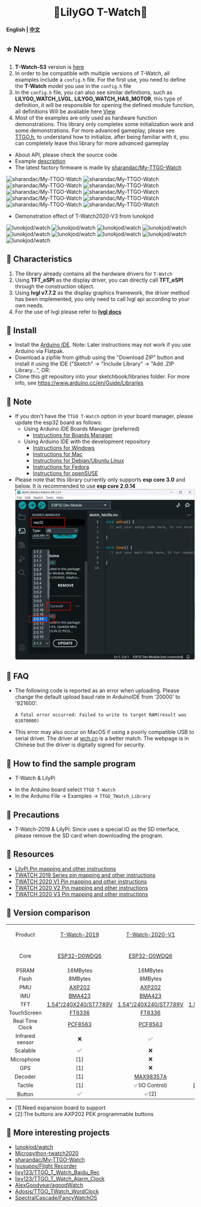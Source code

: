 <h1 align = "center">🌟LilyGO T-Watch🌟</h1>

**English | [中文](docs/details_cn.md)**


<h2 align = "left">⭐ News </h2>

1. **T-Watch-S3** version is [here](https://github.com/Xinyuan-LilyGO/TTGO_TWatch_Library/tree/t-watch-s3)
2. In order to be compatible with multiple versions of T-Watch, all examples include a `config.h` file. For the first use, you need to define the **T-Watch** model you use in the `config.h` file
3. In the `config.h` file, you can also see similar definitions, such as **LILYGO_WATCH_LVGL**, **LILYGO_WATCH_HAS_MOTOR**, this type of definition, it will be responsible for opening the defined module function, all definitions Will be available here [View](./docs/defined_en.md)
4. Most of the examples are only used as hardware function demonstrations. This library only completes some initialization work and some demonstrations. For more advanced gameplay, please see [TTGO.h](https://github.com/Xinyuan-LilyGO/TTGO_TWatch_Library/blob/master/src/TTGO.h), to understand how to initialize, after being familiar with it, you can completely leave this library for more advanced gameplay
- About API, please check the source code
- Example [description](docs/examples_en.md)
- The latest factory firmware is made by [sharandac/My-TTGO-Watch](https://github.com/sharandac/My-TTGO-Watch)

![sharandac/My-TTGO-Watch](https://github.com/sharandac/My-TTGO-Watch/blob/master/images/screen1.png)
![sharandac/My-TTGO-Watch](https://github.com/sharandac/My-TTGO-Watch/blob/master/images/screen2.png)
![sharandac/My-TTGO-Watch](https://github.com/sharandac/My-TTGO-Watch/blob/master/images/screen3.png)
![sharandac/My-TTGO-Watch](https://github.com/sharandac/My-TTGO-Watch/blob/master/images/screen4.png)
![sharandac/My-TTGO-Watch](https://github.com/sharandac/My-TTGO-Watch/blob/master/images/screen5.png)
![sharandac/My-TTGO-Watch](https://github.com/sharandac/My-TTGO-Watch/blob/master/images/screen6.png)
![sharandac/My-TTGO-Watch](https://github.com/sharandac/My-TTGO-Watch/blob/master/images/screen7.png)
![sharandac/My-TTGO-Watch](https://github.com/sharandac/My-TTGO-Watch/blob/master/images/screen8.png)
![sharandac/My-TTGO-Watch](https://github.com/sharandac/My-TTGO-Watch/blob/master/images/screen9.png)
![sharandac/My-TTGO-Watch](https://github.com/sharandac/My-TTGO-Watch/blob/master/images/screen10.png)

- Demonstration effect of T-Watch2020-V3 from lunokjod

![lunokjod/watch](https://github.com/lunokjod/watch/blob/devel/doc/watchface0.png)
![lunokjod/watch](https://github.com/lunokjod/watch/blob/devel/doc/day_watchface0.png)
![lunokjod/watch](https://github.com/lunokjod/watch/blob/devel/doc/playground0.png)
![lunokjod/watch](https://github.com/lunokjod/watch/blob/devel/doc/playground3.png)
![lunokjod/watch](https://github.com/lunokjod/watch/blob/devel/doc/settime.png)
![lunokjod/watch](https://github.com/lunokjod/watch/blob/devel/doc/battery.png)
![lunokjod/watch](https://github.com/lunokjod/watch/blob/devel/doc/ble_upload.png)
![lunokjod/watch](https://github.com/lunokjod/watch/blob/devel/doc/mainmenu_provisioning.png)
![lunokjod/watch](https://github.com/lunokjod/watch/blob/devel/doc/provisioning.png)


<h2 align = "left">🚀 Characteristics</h2>

1. The library already contains all the hardware drivers for `T-Watch`
2. Using **TFT_eSPI** as the display driver, you can directly call **TFT_eSPI** through the construction object.
3. Using **lvgl v7.7.2** as the display graphics framework, the driver method has been implemented, you only need to call lvgl api according to your own needs.
4. For the use of lvgl please refer to **[lvgl docs](https://docs.lvgl.io/master/)**


<h2 align = "left">🔷 Install</h2>

- Install the [Arduino IDE](https://www.arduino.cc/en/Main/Software). Note: Later instructions may not work if you use Arduino via Flatpak.
- Download a zipfile from github using the "Download ZIP" button and install it using the IDE ("Sketch" -> "Include Library" -> "Add .ZIP Library...", OR:
- Clone this git repository into your sketchbook/libraries folder. For more info, see https://www.arduino.cc/en/Guide/Libraries


<h2 align = "left">🔷 Note</h2>

- If you don't have the `TTGO T-Watch` option in your board manager, please update the esp32 board as follows:
  - Using Arduino IDE Boards Manager (preferred)
    + [Instructions for Boards Manager](docs/arduino-ide/boards_manager.md)
  - Using Arduino IDE with the development repository
    + [Instructions for Windows](docs/arduino-ide/windows.md)
    + [Instructions for Mac](docs/arduino-ide/mac.md)
    + [Instructions for Debian/Ubuntu Linux](docs/arduino-ide/debian_ubuntu.md)
    + [Instructions for Fedora](docs/arduino-ide/fedora.md)
    + [Instructions for openSUSE](docs/arduino-ide/opensuse.md)
- Please note that this library currently only supports **esp core 3.0** and below. It is recommended to use **esp core 2.0.14**
  ![](./images/arduino.jpg)


<h2 align = "left">🔷 FAQ</h2>

- The following code is reported as an error when uploading. Please change the default upload baud rate in ArduinoIDE from '20000' to '921600'.
  ```
  A fatal error occurred: Failed to write to target RAM(result was 01070000)
  ```
- This error may also occur on MacOS if using a poorly compatible USB to serial driver.  The driver at [wch.cn](https://www.wch.cn/downloads/CH34XSER_MAC_ZIP.html) is a better match.  The webpage is in Chinese but the driver is digitally signed for security.

<h2 align = "left">🔶 How to find the sample program</h2>

* T-Watch & LilyPi
- In the Arduino board select `TTGO T-Watch`
- In the Arduino File -> Examples -> `TTGO_TWatch_Library`

 <h2 align = "left">🔶 Precautions</h2>

- T-Watch-2019 & LilyPi: Since uses a special IO as the SD interface, please remove the SD card when downloading the program.


 <h2 align = "left">🔷 Resources </h2>

- [LilyPi Pin mapping and other instructions](docs/lilypi_pinmap.md)
- [TWATCH 2019 Series pin mapping and other instructions](docs/watch_2019.md)
- [TWATCH 2020 V1 Pin mapping and other instructions](docs/watch_2020_v1.md)
- [TWATCH 2020 V2 Pin mapping and other instructions](docs/watch_2020_v2.md)
- [TWATCH 2020 V3 Pin mapping and other instructions](docs/watch_2020_v3.md)



<h2 align = "left">🚩 Version comparison </h2>


<table border="0" align="center">
<tr>
<td align="center">Product</td>
<td align="center"><a href="https://www.aliexpress.com/item/33038999162.html">T-Watch-2019</a></td>
<td align="center"><a href="https://www.aliexpress.com/item/4000971508364.html">T-Watch-2020-V1</a></td>
<td align="center"><a href="https://www.aliexpress.com/item/1005002264354524.html">T-Watch-2020-V2</a></td>
<td align="center"><a href="https://www.aliexpress.com/item/1005002053650442.html">T-Watch-2020-V3</a></td>
<td align="center"><a href="https://www.aliexpress.com/item/1005001824993604.html">T-Block/T-Block-V1</a></td>
<td align="center"><a href="https://www.aliexpress.com/item/1005001447548347.html">LilyPi</a></td>
</tr>


<tr>
<td align="center">Core </td>
<td align="center"><a href="https://www.espressif.com/sites/default/files/documentation/esp32_datasheet_cn.pdf">ESP32-D0WDQ6</a></td>
<td align="center"><a href="https://www.espressif.com/sites/default/files/documentation/esp32_datasheet_cn.pdf">ESP32-D0WDQ6</a></td>
<td align="center"><a href="https://www.espressif.com/sites/default/files/documentation/esp32_datasheet_cn.pdf">ESP32-D0WDQ6</a></td>
<td align="center"><a href="https://www.espressif.com/sites/default/files/documentation/esp32_datasheet_cn.pdf">ESP32-D0WDQ6</a></td>
<td align="center"><a href="https://www.espressif.com/sites/default/files/documentation/esp32_datasheet_cn.pdf">ESP32-D0WDQ6</a></td>
<td align="center"><a href="https://www.espressif.com/sites/default/files/documentation/esp32-wrover-b_datasheet_cn.pdf">ESP32-WROVER-B</a></td>
</tr>

<tr>
<td align="center">PSRAM </td>
<!-- 2019 -->
<td align="center">16MBytes</a></td>
<!-- 2020 V1 -->
<td align="center">16MBytes</a></td>
<!-- 2020 V2 -->
<td align="center">16MBytes</a></td>
<!-- 2020 V3 -->
<td align="center">16MBytes</a></td>
<!-- TBLOCK -->
<td align="center">16MBytes</a></td>
<!-- LILYPI -->
<td align="center">16MBytes</a></td>
</tr>

<tr>
<td align="center">Flash </td>
<!-- 2019 -->
<td align="center">8MBytes</a></td>
<!-- 2020 V1 -->
<td align="center">8MBytes</a></td>
<!-- 2020 V2 -->
<td align="center">4MBytes</a></td>
<!-- 2020 V3 -->
<td align="center">8MBytes</a></td>
<!-- TBLOCK -->
<td align="center">8MBytes</a></td>
<!-- LILYPI -->
<td align="center">8MBytes</a></td>
</tr>


<tr>
<td align="center">PMU </td>
<!-- 2019 -->
<td align="center"><a href="https://github.com/Xinyuan-LilyGO/LilyGo-HAL/tree/master/AXP202">AXP202</a></td>
<!-- 2020 V1 -->
<td align="center"><a href="https://github.com/Xinyuan-LilyGO/LilyGo-HAL/tree/master/AXP202">AXP202</a></td>
<!-- 2020 V2 -->
<td align="center"><a href="https://github.com/Xinyuan-LilyGO/LilyGo-HAL/tree/master/AXP202">AXP202</a></td>
<!-- 2020 V3 -->
<td align="center"><a href="https://github.com/Xinyuan-LilyGO/LilyGo-HAL/tree/master/AXP202">AXP202</a></td>
<!-- TBLOCK -->
<td align="center"><a href="https://github.com/Xinyuan-LilyGO/LilyGo-HAL/tree/master/AXP202">AXP202</a></td>
<!-- LILYPI -->
<td align="center">❌</a></td>
</tr>

<tr>
<td align="center">IMU </td>
<!-- 2019 -->
<td align="center"><a href="https://github.com/Xinyuan-LilyGO/LilyGo-HAL/tree/master/BMA423">BMA423</a></td>
<!-- 2020 V1 -->
<td align="center"><a href="https://github.com/Xinyuan-LilyGO/LilyGo-HAL/tree/master/BMA423">BMA423</a></td>
<!-- 2020 V2 -->
<td align="center"><a href="https://github.com/Xinyuan-LilyGO/LilyGo-HAL/tree/master/BMA423">BMA423</a></td>
<!-- 2020 V3 -->
<td align="center"><a href="https://github.com/Xinyuan-LilyGO/LilyGo-HAL/tree/master/BMA423">BMA423</a></td>
<!-- TBLOCK -->
<td align="center"><a href="https://github.com/Xinyuan-LilyGO/LilyGo-HAL/tree/master/MPU6050">MPU6050</a></td>
<!-- LILYPI -->
<td align="center">❌</a></td>
</tr>


<tr>
<td align="center">TFT </td>
<!-- 2019 -->
<td align="center"><a href="https://github.com/Xinyuan-LilyGO/LilyGo-HAL/blob/master/DISPLAY/ST7789V.pdf">1.54"/240X240/ST7789V</a></td>
<!-- 2020 V1 -->
<td align="center"><a href="https://github.com/Xinyuan-LilyGO/LilyGo-HAL/blob/master/DISPLAY/ST7789V.pdf">1.54"/240X240/ST7789V</a></td>
<!-- 2020 V2 -->
<td align="center"><a href="https://github.com/Xinyuan-LilyGO/LilyGo-HAL/blob/master/DISPLAY/ST7789V.pdf">1.54"/240X240/ST7789V</a></td>
<!-- 2020 V3 -->
<td align="center"><a href="https://github.com/Xinyuan-LilyGO/LilyGo-HAL/blob/master/DISPLAY/ST7789V.pdf">1.54"/240X240/ST7789V</a></td>
<!-- TBLOCK -->
<td align="center">[1]</a></td>
<!-- LILYPI -->
<td align="center">[1]</a></td>
</tr>

<tr>
<td align="center">TouchScreen </td>
<!-- 2019 -->
<td align="center"><a href="https://github.com/Xinyuan-LilyGO/LilyGo-HAL/tree/master/TOUCHSCREEN">FT6336</a></td>
<!-- 2020 V1 -->
<td align="center"><a href="https://github.com/Xinyuan-LilyGO/LilyGo-HAL/tree/master/TOUCHSCREEN">FT6336</a></td>
<!-- 2020 V2 -->
<td align="center"><a href="https://github.com/Xinyuan-LilyGO/LilyGo-HAL/tree/master/TOUCHSCREEN">FT6336</a></td>
<!-- 2020 V3 -->
<td align="center"><a href="https://github.com/Xinyuan-LilyGO/LilyGo-HAL/tree/master/TOUCHSCREEN">FT6336</a></td>
<!-- TBLOCK -->
<td align="center">[1]</a></td>
<!-- LILYPI -->
<td align="center">[1]</a></td>
</tr>

<tr>
<td align="center">Real Time Clock </td>
<!-- 2019 -->
<td align="center"><a href="https://github.com/Xinyuan-LilyGO/LilyGo-HAL/tree/master/RTC">PCF8563</a></td>
<!-- 2020 V1 -->
<td align="center"><a href="https://github.com/Xinyuan-LilyGO/LilyGo-HAL/tree/master/RTC">PCF8563</a></td>
<!-- 2020 V2 -->
<td align="center"><a href="https://github.com/Xinyuan-LilyGO/LilyGo-HAL/tree/master/RTC">PCF8563</a></td>
<!-- 2020 V3 -->
<td align="center"><a href="https://github.com/Xinyuan-LilyGO/LilyGo-HAL/tree/master/RTC">PCF8563</a></td>
<!-- TBLOCK -->
<td align="center"><a href="https://github.com/Xinyuan-LilyGO/LilyGo-HAL/tree/master/RTC">PCF8563</a></td>
<!-- 2020 V3 -->
<td align="center"><a href="https://github.com/Xinyuan-LilyGO/LilyGo-HAL/tree/master/RTC">PCF8563</a></td>
</tr>



<tr>
<td align="center">Infrared sensor  </td>
<!-- 2019 -->
<td align="center">❌</a></td>
<!-- 2020 V1 -->
<td align="center">✅</a></td>
<!-- 2020 V2 -->
<td align="center">✅</a></td>
<!-- 2020 V3 -->
<td align="center">✅</a></td>
<!-- TBLOCK -->
<td align="center">❌</a></td>
<!-- LILYPI -->
<td align="center">❌</a></td>
</tr>


<tr>
<td align="center">Scalable </td>
<!-- 2019 -->
<td align="center">✅</a></td>
<!-- 2020 V1 -->
<td align="center">❌</a></td>
<!-- 2020 V2 -->
<td align="center">✅</a></td>
<!-- 2020 V3 -->
<td align="center">❌</a></td>
<!-- TBLOCK -->
<td align="center">✅</a></td>
<!-- LILYPI -->
<td align="center">✅</a></td>
</tr>

<tr>
<td align="center">Microphone </td>
<!-- 2019 -->
<td align="center">[1]</a></td>
<!-- 2020 V1 -->
<td align="center">❌</a></td>
<!-- 2020 V2 -->
<td align="center">❌</a></td>
<!-- 2020 V3 -->
<td align="center"><a href="https://github.com/Xinyuan-LilyGO/LilyGo-HAL/tree/master/MICROPHONE">SPM1423HM4H</a></td>
<!-- TBLOCK -->
<td align="center">[1]</a></td>
<!-- LILYPI -->
<td align="center">❌</a></td>
</tr>

<tr>
<td align="center">GPS </td>
<!-- 2019 -->
<td align="center">[1]</a></td>
<!-- 2020 V1 -->
<td align="center">❌</a></td>
<!-- 2020 V2 -->
<td align="center"><a href="https://github.com/Xinyuan-LilyGO/LilyGo-HAL/tree/master/L76K"> Quectel L76K</a></td>
<!-- 2020 V3 -->
<td align="center">❌</a></td>
<!-- TBLOCK -->
<td align="center">[1]</a></td>
<!-- LILYPI -->
<td align="center">❌</a></td>
</tr>

<tr>
<td align="center">Decoder </td>
<!-- 2019 -->
<td align="center">[1]</a></td>
<!-- 2020 V1 -->
<td align="center"><a href="https://github.com/Xinyuan-LilyGO/LilyGo-HAL/tree/master/MAX98357A">MAX98357A</a></td>
<!-- 2020 V2 -->
<td align="center">❌</a></td>
<!-- 2020 V3 -->
<td align="center"><a href="https://github.com/Xinyuan-LilyGO/LilyGo-HAL/tree/master/MAX98357A">MAX98357A</a></td>
<!-- TBLOCK -->
<td align="center">[1]</a></td>
<!-- LILYPI -->
<td align="center">❌</a></td>
</tr>


<tr>
<td align="center">Tactile  </td>
<!-- 2019 -->
<td align="center">[1]</a></td>
<!-- 2020 V1 -->
<td align="center">✅(IO Control)</a></td>
<!-- 2020 V2 -->
<td align="center"><a href="https://github.com/Xinyuan-LilyGO/LilyGo-HAL/tree/master/DRV2605">DRV2605(I2C Control)</a></td>
<!-- 2020 V3 -->
<td align="center">✅(IO Control)</td>
<!-- TBLOCK -->
<td align="center">[1]</a></td>
<!-- LILYPI -->
<td align="center">❌</a></td>
</tr>


<tr>
<td align="center">Button</td>
<!-- 2019 -->
<td align="center">✅</a></td>
<!-- 2020 V1 -->
<td align="center">✅[2]</a></td>
<!-- 2020 V2 -->
<td align="center">✅[2]</a></td>
<!-- 2020 V3 -->
<td align="center">✅[2]</a></td>
<!-- TBLOCK -->
<td align="center">✅[2]</a></td>
<!-- LILYPI -->
<td align="center">✅</a></td>
</tr>

</table>

- [1]:Need expansion board to support 
- [2]:The buttons are AXP202 PEK programmable buttons 

 <h2 align = "left">🔶 More interesting projects</h2>

- [lunokjod/watch](https://github.com/lunokjod/watch)
- [Micropython-twatch2020](https://y0no.fr/posts/micropython-ttgo-twatch2020/)
- [sharandac/My-TTGO-Watch](https://github.com/sharandac/My-TTGO-Watch)
- [lyusupov/Flight Recorder](https://github.com/lyusupov/SoftRF/wiki/Flight-Recorder)
- [lixy123/TTGO_T_Watch_Baidu_Rec](https://github.com/lixy123/TTGO_T_Watch_Baidu_Rec)
- [lixy123/TTGO_T_Watch_Alarm_Clock](https://github.com/lixy123/TTGO_T_Watch_Alarm_Clock)
- [AlexGoodyear/agoodWatch](https://github.com/AlexGoodyear/agoodWatch)
- [Adosis/TTGO_TWatch_WordClock](https://github.com/Adosis/TTGO_TWatch_WordClock)
- [SpectralCascade/FancyWatchOS](https://github.com/SpectralCascade/FancyWatchOS)


